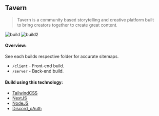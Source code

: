 ## Tavern

> Tavern is a community based storytelling and creative platform built to bring
> creators together to create great content.

![build](https://i.imgur.com/t70vMhH.jpeg) ![build2](https://i.imgur.com/GR1NGRh.png)

#### Overview:

See each builds respective folder for accurate sitemaps.

- `/client` - Front-end build.
- `/server` - Back-end build.

#### Build using this technology:

- [TailwindCSS](https://tailwindcss.com/)
- [NextJS](https://nextjs.org/)
- [NodeJS](https://nodejs.org/en/)
- [Discord_oAuth](https://discord.com/developers/docs/topics/oauth2)
